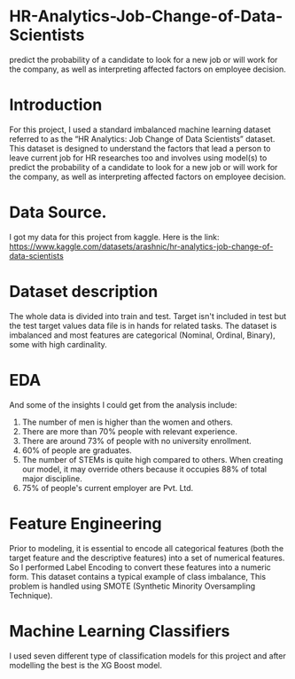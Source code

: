 # HR-Analytics-Job-Change-of-Data-Scientists
predict the probability of a candidate to look for a new job or will work for the company, as well as interpreting affected factors on employee decision.

# Introduction
For this project, I used a standard imbalanced machine learning dataset referred to as the “HR Analytics: Job Change of Data Scientists” dataset. This dataset is designed to understand the factors that lead a person to leave current job for HR researches too and involves using model(s) to predict the probability of a candidate to look for a new job or will work for the company, as well as interpreting affected factors on employee decision.

# Data Source.
I got my data for this project from kaggle. Here is the link: https://www.kaggle.com/datasets/arashnic/hr-analytics-job-change-of-data-scientists

# Dataset description
The whole data is divided into train and test. Target isn't included in test but the test target values data file is in hands for related tasks. The dataset is imbalanced and most features are categorical (Nominal, Ordinal, Binary), some with high cardinality. 

# EDA
And some of the insights I could get from the analysis include:

1. The number of men is higher than the women and others.
2. There are more than 70% people with relevant experience.
3. There are around 73% of people with no university enrollment.
4. 60% of people are graduates.
5. The number of STEMs is quite high compared to others. When creating our model, it may override others because it occupies 88% of total major discipline.
6. 75% of people's current employer are Pvt. Ltd.

# Feature Engineering
Prior to modeling, it is essential to encode all categorical features (both the target feature and the descriptive features) into a set of numerical features. So I performed Label Encoding to convert these features into a numeric form. This dataset contains a typical example of class imbalance, This problem is handled using SMOTE (Synthetic Minority Oversampling Technique).
 
# Machine Learning Classifiers
I used seven different type of classification models for this project and after modelling the best is the XG Boost model.




